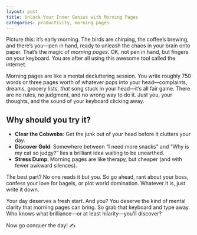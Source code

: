 ```yaml
---
layout: post
title: Unlock Your Inner Genius with Morning Pages
categories: productivity, morning pages
---
```


Picture this: it’s early morning. The birds are chirping, the coffee’s brewing, and there’s you—pen in hand, ready to unleash the chaos in your brain onto paper. That’s the magic of *morning pages*. OK, not pen in hand, but fingers on your keyboard. You are after all using this awesome tool called the internet.

Morning pages are like a mental decluttering session. You write roughly 750 words or three pages worth of whatever pops into your head—complaints, dreams, grocery lists, *that* song stuck in your head—it’s all fair game. There are no rules, no judgment, and no wrong way to do it. Just you, your thoughts, and the sound of your keyboard clicking away.  

## Why should you try it?

- **Clear the Cobwebs**: Get the junk out of your head before it clutters your day.  
- **Discover Gold**: Somewhere between “I need more snacks” and “Why is my cat so judgy?” lies a brilliant idea waiting to be unearthed.  
- **Stress Dump**: Morning pages are like therapy, but cheaper (and with fewer awkward silences).  

The best part? No one reads it but you. So go ahead, rant about your boss, confess your love for bagels, or plot world domination. Whatever it is, just write it down.  

Your day deserves a fresh start. And you? You deserve the kind of mental clarity that morning pages can bring. So grab that keyboard and type away. Who knows what brilliance—or at least hilarity—you’ll discover?  

Now go conquer the day! ✍️

